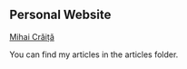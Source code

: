 ## Personal Website
[Mihai Crăiță](https://mihai.craita.net)

You can find my articles in the articles folder.
